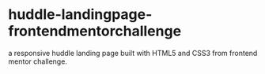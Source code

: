﻿# huddle-landingpage-frontendmentorchallenge
a responsive huddle landing page built with HTML5 and CSS3 from frontend mentor challenge.
